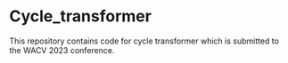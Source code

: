 # Cycle_transformer
This repository contains code for cycle transformer which is submitted to the WACV 2023 conference.
